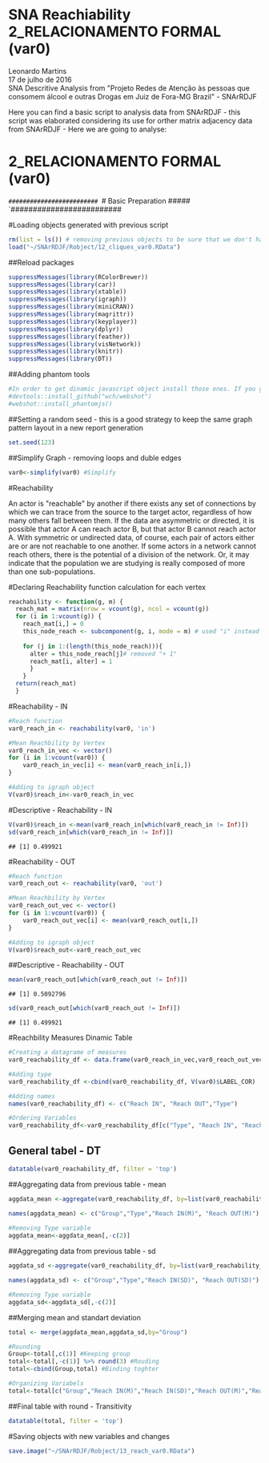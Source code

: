 # SNA Reachiability 2_RELACIONAMENTO FORMAL (var0)
Leonardo Martins  
17 de julho de 2016  
SNA Descritive Analysis from "Projeto Redes de Atenção às pessoas que consomem álcool e outras Drogas em Juiz de Fora-MG   Brazil"  - SNArRDJF

Here you can find a basic script to analysis data from SNArRDJF - this script was elaborated considering its use for orther matrix adjacency data from SNArRDJF - Here we are going to analyse:

# 2_RELACIONAMENTO FORMAL (var0)

`#########################
`# Basic Preparation #####
`#########################

#Loading objects generated with previous script 

```r
rm(list = ls()) # removing previous objects to be sure that we don't have objects conflicts name
load("~/SNArRDJF/Robject/12_cliques_var0.RData")
```
##Reload packages

```r
suppressMessages(library(RColorBrewer))
suppressMessages(library(car))
suppressMessages(library(xtable))
suppressMessages(library(igraph))
suppressMessages(library(miniCRAN))
suppressMessages(library(magrittr))
suppressMessages(library(keyplayer))
suppressMessages(library(dplyr))
suppressMessages(library(feather))
suppressMessages(library(visNetwork))
suppressMessages(library(knitr))
suppressMessages(library(DT))
```
##Adding phantom tools

```r
#In order to get dinamic javascript object install those ones. If you get problems installing go to Stackoverflow.com and type your error to discover what to do. In some cases the libraries need to be intalled in outside R libs.
#devtools::install_github("wch/webshot")
#webshot::install_phantomjs()
```
##Setting a random seed - this is a good strategy to keep the same graph pattern layout in a new report generation

```r
set.seed(123)
```

##Simplify Graph - removing loops and duble edges 

```r
var0<-simplify(var0) #Simplify
```


#Reachability

An actor is "reachable" by another if there exists any set of connections by which we can trace from the source to the target actor, regardless of how many others fall between them. If the data are asymmetric or directed, it is possible that actor A can reach actor B, but that actor B cannot reach actor A. With symmetric or undirected data, of course, each pair of actors either are or are not reachable to one another. If some actors in a network cannot reach others, there is the potential of a division of the network. Or, it may indicate that the population we are studying is really composed of more than one sub-populations.

#Declaring Reachability function calculation for each vertex

```r
reachability <- function(g, m) {
  reach_mat = matrix(nrow = vcount(g), ncol = vcount(g))
  for (i in 1:vcount(g)) {
    reach_mat[i,] = 0
    this_node_reach <- subcomponent(g, i, mode = m) # used "i" instead of "(i - 1)"
    
    for (j in 1:(length(this_node_reach))){
      alter = this_node_reach[j]# removed "+ 1"
      reach_mat[i, alter] = 1
      }
    }
  return(reach_mat)
  }
```
#Reachability - IN

```r
#Reach function
var0_reach_in <- reachability(var0, 'in')

#Mean Reachbility by Vertex
var0_reach_in_vec <- vector()
for (i in 1:vcount(var0)) {
    var0_reach_in_vec[i] <- mean(var0_reach_in[i,])
}

#Adding to igraph object
V(var0)$reach_in<-var0_reach_in_vec
```
#Descriptive - Reachability - IN

```r
V(var0)$reach_in <-mean(var0_reach_in[which(var0_reach_in != Inf)])
sd(var0_reach_in[which(var0_reach_in != Inf)])
```

```
## [1] 0.499921
```

#Reachability - OUT

```r
#Reach function
var0_reach_out <- reachability(var0, 'out')

#Mean Reachbility by Vertex
var0_reach_out_vec <- vector()
for (i in 1:vcount(var0)) {
    var0_reach_out_vec[i] <- mean(var0_reach_out[i,])
}

#Adding to igraph object
V(var0)$reach_out<-var0_reach_out_vec
```

##Descriptive - Reachability  - OUT

```r
mean(var0_reach_out[which(var0_reach_out != Inf)])
```

```
## [1] 0.5092796
```

```r
sd(var0_reach_out[which(var0_reach_out != Inf)])
```

```
## [1] 0.499921
```

#Reachbility Measures Dinamic Table

```r
#Creating a datagrame of measures
var0_reachability_df <- data.frame(var0_reach_in_vec,var0_reach_out_vec) %>% round(3)

#Adding type
var0_reachability_df <-cbind(var0_reachability_df, V(var0)$LABEL_COR)

#Adding names
names(var0_reachability_df) <- c("Reach IN", "Reach OUT","Type")

#Ordering Variables
var0_reachability_df<-var0_reachability_df[c("Type", "Reach IN", "Reach OUT")]
```
## General tabel - DT 

```r
datatable(var0_reachability_df, filter = 'top')
```

<!--html_preserve--><div id="htmlwidget-246a695e27233b7744db" style="width:100%;height:auto;" class="datatables html-widget"></div>
<script type="application/json" data-for="htmlwidget-246a695e27233b7744db">{"x":{"filter":"top","filterHTML":"<tr>\n  <td>\u003c/td>\n  <td data-type=\"factor\" style=\"vertical-align: top;\">\n    <div class=\"form-group has-feedback\" style=\"margin-bottom: auto;\">\n      <input type=\"search\" placeholder=\"All\" class=\"form-control\" style=\"width: 100%;\"/>\n      <span class=\"glyphicon glyphicon-remove-circle form-control-feedback\">\u003c/span>\n    \u003c/div>\n    <div style=\"width: 100%; display: none;\">\n      <select multiple=\"multiple\" style=\"width: 100%;\" data-options=\"[&quot;Acolhimento Institucional&quot;,&quot;Ajuda Mútua&quot;,&quot;Ambulatório de Saúde Mental&quot;,&quot;Assistência Hospitalar&quot;,&quot;CAPS&quot;,&quot;CAPSAD&quot;,&quot;Consultório na Rua&quot;,&quot;CRAS/CREAS&quot;,&quot;Entidades Assistênciais e Dependencia Química e CT&quot;,&quot;Entidades Socioassistenciais&quot;,&quot;Residência Terapeutica&quot;,&quot;UAPS&quot;,&quot;Urgência/Emergência&quot;]\">\u003c/select>\n    \u003c/div>\n  \u003c/td>\n  <td data-type=\"number\" style=\"vertical-align: top;\">\n    <div class=\"form-group has-feedback\" style=\"margin-bottom: auto;\">\n      <input type=\"search\" placeholder=\"All\" class=\"form-control\" style=\"width: 100%;\"/>\n      <span class=\"glyphicon glyphicon-remove-circle form-control-feedback\">\u003c/span>\n    \u003c/div>\n    <div style=\"display: none; position: absolute; width: 200px;\">\n      <div data-min=\"0.005\" data-max=\"0.636\" data-scale=\"3\">\u003c/div>\n      <span style=\"float: left;\">\u003c/span>\n      <span style=\"float: right;\">\u003c/span>\n    \u003c/div>\n  \u003c/td>\n  <td data-type=\"number\" style=\"vertical-align: top;\">\n    <div class=\"form-group has-feedback\" style=\"margin-bottom: auto;\">\n      <input type=\"search\" placeholder=\"All\" class=\"form-control\" style=\"width: 100%;\"/>\n      <span class=\"glyphicon glyphicon-remove-circle form-control-feedback\">\u003c/span>\n    \u003c/div>\n    <div style=\"display: none; position: absolute; width: 200px;\">\n      <div data-min=\"0.005\" data-max=\"0.957\" data-scale=\"3\">\u003c/div>\n      <span style=\"float: left;\">\u003c/span>\n      <span style=\"float: right;\">\u003c/span>\n    \u003c/div>\n  \u003c/td>\n\u003c/tr>","data":[["1","2","3","4","5","6","7","8","9","10","11","12","13","14","15","16","17","18","19","20","21","22","23","24","25","26","27","28","29","30","31","32","33","34","35","36","37","38","39","40","41","42","43","44","45","46","47","48","49","50","51","52","53","54","55","56","57","58","59","60","61","62","63","64","65","66","67","68","69","70","71","72","73","74","75","76","77","78","79","80","81","82","83","84","85","86","87","88","89","90","91","92","93","94","95","96","97","98","99","100","101","102","103","104","105","106","107","108","109","110","111","112","113","114","115","116","117","118","119","120","121","122","123","124","125","126","127","128","129","130","131","132","133","134","135","136","137","138","139","140","141","142","143","144","145","146","147","148","149","150","151","152","153","154","155","156","157","158","159","160","161","162","163","164","165","166","167","168","169","170","171","172","173","174","175","176","177","178","179","180","181","182","183","184","185","186","187"],["Assistência Hospitalar","Ambulatório de Saúde Mental","CAPSAD","CRAS/CREAS","CRAS/CREAS","CRAS/CREAS","Assistência Hospitalar","Entidades Assistênciais e Dependencia Química e CT","Entidades Assistênciais e Dependencia Química e CT","Entidades Assistênciais e Dependencia Química e CT","CRAS/CREAS","CRAS/CREAS","Entidades Assistênciais e Dependencia Química e CT","Entidades Assistênciais e Dependencia Química e CT","UAPS","Residência Terapeutica","CRAS/CREAS","Urgência/Emergência","Entidades Socioassistenciais","Assistência Hospitalar","CAPS","Entidades Assistênciais e Dependencia Química e CT","CAPS","Ajuda Mútua","Entidades Socioassistenciais","Ajuda Mútua","Ajuda Mútua","CAPS","CRAS/CREAS","CRAS/CREAS","CRAS/CREAS","UAPS","Acolhimento Institucional","Ajuda Mútua","CRAS/CREAS","Entidades Assistênciais e Dependencia Química e CT","Entidades Assistênciais e Dependencia Química e CT","Residência Terapeutica","Residência Terapeutica","Entidades Socioassistenciais","Acolhimento Institucional","Consultório na Rua","Consultório na Rua","Entidades Assistênciais e Dependencia Química e CT","Entidades Socioassistenciais","CRAS/CREAS","Ajuda Mútua","Residência Terapeutica","Residência Terapeutica","Residência Terapeutica","Residência Terapeutica","Residência Terapeutica","Entidades Assistênciais e Dependencia Química e CT","UAPS","Ajuda Mútua","CRAS/CREAS","UAPS","Ajuda Mútua","Ajuda Mútua","Assistência Hospitalar","Ajuda Mútua","Entidades Assistênciais e Dependencia Química e CT","UAPS","UAPS","Entidades Assistênciais e Dependencia Química e CT","Entidades Assistênciais e Dependencia Química e CT","Ajuda Mútua","Entidades Socioassistenciais","Entidades Socioassistenciais","UAPS","UAPS","UAPS","UAPS","UAPS","UAPS","UAPS","UAPS","CRAS/CREAS","Ajuda Mútua","Ajuda Mútua","Ajuda Mútua","Ajuda Mútua","UAPS","Ajuda Mútua","Ajuda Mútua","UAPS","Entidades Assistênciais e Dependencia Química e CT","Entidades Assistênciais e Dependencia Química e CT","UAPS","UAPS","UAPS","Ajuda Mútua","Entidades Assistênciais e Dependencia Química e CT","Assistência Hospitalar","UAPS","Entidades Assistênciais e Dependencia Química e CT","Entidades Assistênciais e Dependencia Química e CT","Entidades Assistênciais e Dependencia Química e CT","UAPS","Assistência Hospitalar","Entidades Socioassistenciais","Entidades Socioassistenciais","Residência Terapeutica","Residência Terapeutica","UAPS","UAPS","UAPS","Residência Terapeutica","Residência Terapeutica","UAPS","UAPS","UAPS","UAPS","UAPS","UAPS","UAPS","UAPS","UAPS","UAPS","UAPS","UAPS","Entidades Socioassistenciais","UAPS","UAPS","UAPS","UAPS","UAPS","UAPS","UAPS","UAPS","UAPS","UAPS","UAPS","UAPS","UAPS","UAPS","UAPS","UAPS","UAPS","UAPS","UAPS","UAPS","UAPS","UAPS","Entidades Socioassistenciais","CAPS","Entidades Socioassistenciais","UAPS","Acolhimento Institucional","UAPS","UAPS","UAPS","UAPS","UAPS","Ajuda Mútua","Ajuda Mútua","UAPS","UAPS","UAPS","Ajuda Mútua","Ajuda Mútua","Ajuda Mútua","Ajuda Mútua","Ajuda Mútua","Ajuda Mútua","Ajuda Mútua","Ajuda Mútua","Ajuda Mútua","Ajuda Mútua","Ajuda Mútua","Ajuda Mútua","Ajuda Mútua","Ajuda Mútua","Ajuda Mútua","Ajuda Mútua","Ajuda Mútua","Ajuda Mútua","Ajuda Mútua","Ajuda Mútua","Ajuda Mútua","Ajuda Mútua","Ajuda Mútua","Ajuda Mútua","Ajuda Mútua","Ajuda Mútua","Ajuda Mútua","Assistência Hospitalar"],[0.61,0.61,0.61,0.61,0.61,0.61,0.61,0.61,0.61,0.61,0.61,0.615,0.005,0.61,0.61,0.61,0.61,0.61,0.61,0.61,0.61,0.62,0.615,0.62,0.61,0.615,0.615,0.61,0.61,0.61,0.615,0.61,0.61,0.615,0.615,0.626,0.615,0.61,0.61,0.61,0.62,0.61,0.61,0.61,0.615,0.61,0.011,0.61,0.61,0.61,0.61,0.61,0.005,0.61,0.005,0.61,0.61,0.011,0.615,0.61,0.615,0.626,0.61,0.61,0.615,0.005,0.011,0.61,0.61,0.61,0.61,0.61,0.61,0.61,0.61,0.61,0.61,0.62,0.636,0.636,0.636,0.636,0.61,0.615,0.636,0.61,0.62,0.016,0.61,0.61,0.61,0.615,0.626,0.626,0.61,0.62,0.016,0.62,0.61,0.61,0.61,0.61,0.615,0.615,0.61,0.61,0.615,0.615,0.615,0.61,0.61,0.61,0.61,0.61,0.61,0.61,0.61,0.61,0.61,0.61,0.61,0.61,0.61,0.61,0.61,0.61,0.61,0.61,0.61,0.615,0.61,0.61,0.61,0.61,0.61,0.61,0.61,0.61,0.61,0.61,0.61,0.61,0.61,0.61,0.61,0.61,0.61,0.61,0.615,0.61,0.61,0.61,0.61,0.61,0.61,0.61,0.615,0.615,0.615,0.005,0.005,0.011,0.615,0.615,0.011,0.011,0.011,0.011,0.011,0.011,0.011,0.011,0.011,0.011,0.011,0.011,0.011,0.011,0.011,0.011,0.011,0.011,0.615,0.615,0.011,0.005,0.615],[0.829,0.829,0.829,0.829,0.829,0.829,0.829,0.829,0.829,0.829,0.829,0.005,0.845,0.829,0.829,0.829,0.829,0.829,0.829,0.829,0.829,0.016,0.005,0.005,0.829,0.005,0.005,0.829,0.829,0.829,0.005,0.829,0.829,0.005,0.005,0.005,0.005,0.829,0.829,0.829,0.005,0.829,0.829,0.829,0.005,0.829,0.005,0.829,0.829,0.829,0.829,0.829,0.005,0.829,0.957,0.829,0.829,0.005,0.005,0.829,0.005,0.016,0.829,0.829,0.005,0.005,0.005,0.829,0.829,0.829,0.829,0.829,0.829,0.829,0.829,0.829,0.829,0.005,0.027,0.027,0.027,0.027,0.829,0.011,0.027,0.829,0.011,0.84,0.829,0.829,0.829,0.005,0.016,0.016,0.829,0.011,0.84,0.016,0.829,0.829,0.829,0.829,0.005,0.005,0.829,0.829,0.005,0.005,0.005,0.829,0.829,0.829,0.829,0.829,0.829,0.829,0.829,0.829,0.829,0.829,0.829,0.829,0.829,0.829,0.829,0.829,0.829,0.829,0.829,0.005,0.829,0.829,0.829,0.829,0.829,0.829,0.829,0.829,0.829,0.829,0.829,0.829,0.829,0.829,0.829,0.829,0.829,0.829,0.016,0.829,0.829,0.829,0.829,0.829,0.829,0.829,0.005,0.005,0.005,0.005,0.005,0.005,0.005,0.005,0.005,0.005,0.005,0.005,0.005,0.005,0.005,0.005,0.005,0.005,0.005,0.005,0.005,0.005,0.005,0.005,0.005,0.005,0.005,0.005,0.005,0.005,0.005]],"container":"<table class=\"display\">\n  <thead>\n    <tr>\n      <th> \u003c/th>\n      <th>Type\u003c/th>\n      <th>Reach IN\u003c/th>\n      <th>Reach OUT\u003c/th>\n    \u003c/tr>\n  \u003c/thead>\n\u003c/table>","options":{"columnDefs":[{"className":"dt-right","targets":[2,3]},{"orderable":false,"targets":0}],"order":[],"autoWidth":false,"orderClasses":false,"orderCellsTop":true}},"evals":[],"jsHooks":[]}</script><!--/html_preserve-->

##Aggregating data from previous table - mean

```r
aggdata_mean <-aggregate(var0_reachability_df, by=list(var0_reachability_df$Type), FUN=mean, na.rm=TRUE)

names(aggdata_mean) <- c("Group","Type","Reach IN(M)", "Reach OUT(M)")
  
#Removing Type variable
aggdata_mean<-aggdata_mean[,-c(2)]
```
##Aggregating data from previous table - sd

```r
aggdata_sd <-aggregate(var0_reachability_df, by=list(var0_reachability_df$Type), FUN=sd, na.rm=TRUE) 

names(aggdata_sd) <- c("Group","Type","Reach IN(SD)", "Reach OUT(SD)")

#Removing Type variable
aggdata_sd<-aggdata_sd[,-c(2)]
```
##Merging mean and standart deviation

```r
total <- merge(aggdata_mean,aggdata_sd,by="Group")

#Rounding
Group<-total[,c(1)] #Keeping group
total<-total[,-c(1)] %>% round(3) #Rouding
total<-cbind(Group,total) #Binding toghter

#Organizing Variabels
total<-total[c("Group","Reach IN(M)","Reach IN(SD)","Reach OUT(M)","Reach OUT(SD)")]
```
##Final table with round - Transitivity

```r
datatable(total, filter = 'top')
```

<!--html_preserve--><div id="htmlwidget-0b71cc1f8f3420c0e55f" style="width:100%;height:auto;" class="datatables html-widget"></div>
<script type="application/json" data-for="htmlwidget-0b71cc1f8f3420c0e55f">{"x":{"filter":"top","filterHTML":"<tr>\n  <td>\u003c/td>\n  <td data-type=\"factor\" style=\"vertical-align: top;\">\n    <div class=\"form-group has-feedback\" style=\"margin-bottom: auto;\">\n      <input type=\"search\" placeholder=\"All\" class=\"form-control\" style=\"width: 100%;\"/>\n      <span class=\"glyphicon glyphicon-remove-circle form-control-feedback\">\u003c/span>\n    \u003c/div>\n    <div style=\"width: 100%; display: none;\">\n      <select multiple=\"multiple\" style=\"width: 100%;\" data-options=\"[&quot;Acolhimento Institucional&quot;,&quot;Ajuda Mútua&quot;,&quot;Ambulatório de Saúde Mental&quot;,&quot;Assistência Hospitalar&quot;,&quot;CAPS&quot;,&quot;CAPSAD&quot;,&quot;Consultório na Rua&quot;,&quot;CRAS/CREAS&quot;,&quot;Entidades Assistênciais e Dependencia Química e CT&quot;,&quot;Entidades Socioassistenciais&quot;,&quot;Residência Terapeutica&quot;,&quot;UAPS&quot;,&quot;Urgência/Emergência&quot;]\">\u003c/select>\n    \u003c/div>\n  \u003c/td>\n  <td data-type=\"number\" style=\"vertical-align: top;\">\n    <div class=\"form-group has-feedback\" style=\"margin-bottom: auto;\">\n      <input type=\"search\" placeholder=\"All\" class=\"form-control\" style=\"width: 100%;\"/>\n      <span class=\"glyphicon glyphicon-remove-circle form-control-feedback\">\u003c/span>\n    \u003c/div>\n    <div style=\"display: none; position: absolute; width: 200px;\">\n      <div data-min=\"0.262\" data-max=\"0.615\" data-scale=\"3\">\u003c/div>\n      <span style=\"float: left;\">\u003c/span>\n      <span style=\"float: right;\">\u003c/span>\n    \u003c/div>\n  \u003c/td>\n  <td data-type=\"number\" style=\"vertical-align: top;\">\n    <div class=\"form-group has-feedback\" style=\"margin-bottom: auto;\">\n      <input type=\"search\" placeholder=\"All\" class=\"form-control\" style=\"width: 100%;\"/>\n      <span class=\"glyphicon glyphicon-remove-circle form-control-feedback\">\u003c/span>\n    \u003c/div>\n    <div style=\"display: none; position: absolute; width: 200px;\">\n      <div data-min=\"0\" data-max=\"0.304\" data-scale=\"3\">\u003c/div>\n      <span style=\"float: left;\">\u003c/span>\n      <span style=\"float: right;\">\u003c/span>\n    \u003c/div>\n  \u003c/td>\n  <td data-type=\"number\" style=\"vertical-align: top;\">\n    <div class=\"form-group has-feedback\" style=\"margin-bottom: auto;\">\n      <input type=\"search\" placeholder=\"All\" class=\"form-control\" style=\"width: 100%;\"/>\n      <span class=\"glyphicon glyphicon-remove-circle form-control-feedback\">\u003c/span>\n    \u003c/div>\n    <div style=\"display: none; position: absolute; width: 200px;\">\n      <div data-min=\"0.064\" data-max=\"0.829\" data-scale=\"3\">\u003c/div>\n      <span style=\"float: left;\">\u003c/span>\n      <span style=\"float: right;\">\u003c/span>\n    \u003c/div>\n  \u003c/td>\n  <td data-type=\"number\" style=\"vertical-align: top;\">\n    <div class=\"form-group has-feedback\" style=\"margin-bottom: auto;\">\n      <input type=\"search\" placeholder=\"All\" class=\"form-control\" style=\"width: 100%;\"/>\n      <span class=\"glyphicon glyphicon-remove-circle form-control-feedback\">\u003c/span>\n    \u003c/div>\n    <div style=\"display: none; position: absolute; width: 200px;\">\n      <div data-min=\"0\" data-max=\"0.473\" data-scale=\"3\">\u003c/div>\n      <span style=\"float: left;\">\u003c/span>\n      <span style=\"float: right;\">\u003c/span>\n    \u003c/div>\n  \u003c/td>\n\u003c/tr>","data":[["1","2","3","4","5","6","7","8","9","10","11","12","13"],["Acolhimento Institucional","Ajuda Mútua","Ambulatório de Saúde Mental","Assistência Hospitalar","CAPS","CAPSAD","Consultório na Rua","CRAS/CREAS","Entidades Assistênciais e Dependencia Química e CT","Entidades Socioassistenciais","Residência Terapeutica","UAPS","Urgência/Emergência"],[0.615,0.262,0.61,0.613,0.611,0.61,0.61,0.612,0.457,0.61,0.612,0.61,0.61],[0.005,0.304,null,0.006,0.003,null,0,0.003,0.275,0.002,0.002,0.001,null],[0.283,0.064,0.829,0.595,0.623,0.829,0.829,0.575,0.357,0.754,0.554,0.768,0.829],[0.473,0.216,null,0.399,0.412,null,0,0.396,0.418,0.248,0.406,0.218,null]],"container":"<table class=\"display\">\n  <thead>\n    <tr>\n      <th> \u003c/th>\n      <th>Group\u003c/th>\n      <th>Reach IN(M)\u003c/th>\n      <th>Reach IN(SD)\u003c/th>\n      <th>Reach OUT(M)\u003c/th>\n      <th>Reach OUT(SD)\u003c/th>\n    \u003c/tr>\n  \u003c/thead>\n\u003c/table>","options":{"columnDefs":[{"className":"dt-right","targets":[2,3,4,5]},{"orderable":false,"targets":0}],"order":[],"autoWidth":false,"orderClasses":false,"orderCellsTop":true}},"evals":[],"jsHooks":[]}</script><!--/html_preserve-->
#Saving objects with new variables and changes

```r
save.image("~/SNArRDJF/Robject/13_reach_var0.RData") 
```

